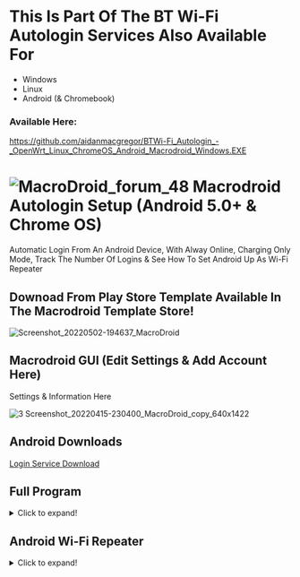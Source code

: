   # This Is Part Of The BT Wi-Fi Autologin Services Also Available For

 - Windows
 - Linux
 - Android (& Chromebook)
 
 ### Available Here:
 https://github.com/aidanmacgregor/BTWi-Fi_Autologin_-_OpenWrt_Linux_ChromeOS_Android_Macrodroid_Windows.EXE
 
 
 # ![MacroDroid_forum_48](https://user-images.githubusercontent.com/11254983/164982041-be7d0dd7-5c9a-4b24-a5a4-4e8f82a17bc5.png) Macrodroid Autologin Setup (Android 5.0+ & Chrome OS)<br/>
Automatic Login From An Android Device, With Alway Online, Charging Only Mode, Track The Number Of Logins & See How To Set Android Up As Wi-Fi Repeater 


## Downoad From Play Store Template Available In The Macrodroid Template Store!

![Screenshot_20220502-194637_MacroDroid](https://user-images.githubusercontent.com/11254983/166310061-5c8bb11f-a9ec-429a-aa6c-8796fb5f5a72.jpg)
 <br/>

  
## Macrodroid GUI (Edit Settings & Add Account Here)

Settings & Information Here<br/>

	  
![3  Screenshot_20220415-230400_MacroDroid_copy_640x1422](https://user-images.githubusercontent.com/11254983/163649231-921d6e70-86e0-46d0-8064-635d2b450ab8.png) <br/>

	
## Android Downloads
    	
[Login Service Download](https://github.com/aidanmacgregor/BTWi-Fi_Autologin_-_Android_ChromeOS_Macrodroid/releases)
  
  ## Full Program
<details>
  <summary>Click to expand!</summary>
	
  ![Screenshot_20220502-190512_MacroDroid](https://user-images.githubusercontent.com/11254983/166310114-93b22ec4-a938-4d44-bcac-19ca1ae5f7ff.jpg)
	
</details>
  
## Android Wi-Fi Repeater
<details>
  <summary>Click to expand!</summary>
<br/>
Wi-Fi Sharing Android (Dont Forget To Set A Password)<br/>
<br/>
	
![Screenshot_20220505-215917_Settings](https://user-images.githubusercontent.com/11254983/167026350-4fd79afb-2073-438e-83e2-5dca2778b921.png)
  
<br/>

   </details>
	</details>
